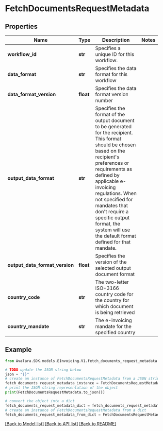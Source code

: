# FetchDocumentsRequestMetadata


## Properties

Name | Type | Description | Notes
------------ | ------------- | ------------- | -------------
**workflow_id** | **str** | Specifies a unique ID for this workflow. | 
**data_format** | **str** | Specifies the data format for this workflow | 
**data_format_version** | **float** | Specifies the data format version number | 
**output_data_format** | **str** | Specifies the format of the output document to be generated for the recipient. This format should be chosen based on the recipient&#39;s preferences or requirements as defined by applicable e-invoicing regulations. When not specified for mandates that don&#39;t require a specific output format, the system will use the default format defined for that mandate. | 
**output_data_format_version** | **float** | Specifies the version of the selected output document format | 
**country_code** | **str** | The two-letter ISO-3166 country code for the country for which document is being retrieved | 
**country_mandate** | **str** | The e-invoicing mandate for the specified country | 

## Example

```python
from Avalara.SDK.models.EInvoicing.V1.fetch_documents_request_metadata import FetchDocumentsRequestMetadata

# TODO update the JSON string below
json = "{}"
# create an instance of FetchDocumentsRequestMetadata from a JSON string
fetch_documents_request_metadata_instance = FetchDocumentsRequestMetadata.from_json(json)
# print the JSON string representation of the object
print(FetchDocumentsRequestMetadata.to_json())

# convert the object into a dict
fetch_documents_request_metadata_dict = fetch_documents_request_metadata_instance.to_dict()
# create an instance of FetchDocumentsRequestMetadata from a dict
fetch_documents_request_metadata_from_dict = FetchDocumentsRequestMetadata.from_dict(fetch_documents_request_metadata_dict)
```
[[Back to Model list]](../README.md#documentation-for-models) [[Back to API list]](../README.md#documentation-for-api-endpoints) [[Back to README]](../README.md)


